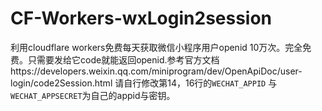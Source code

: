 # CF-Workers-wxLogin2session
利用cloudflare workers免费每天获取微信小程序用户openid 10万次。完全免费。只需要发给它code就能返回openid.参考官方文档https://developers.weixin.qq.com/miniprogram/dev/OpenApiDoc/user-login/code2Session.html
请自行修改第14，16行的`WECHAT_APPID` 与`WECHAT_APPSECRET`为自己的appid与密钥。

